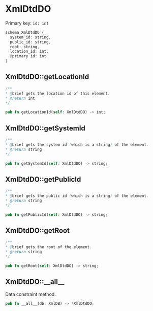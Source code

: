 # XmlDtdDO

Primary key: `id: int`

```rust
schema XmlDtdDO {
  system_id: string,
  public_id: string,
  root: string,
  location_id: int,
  @primary id: int
}
```
## XmlDtdDO::getLocationId

```java
/**
* @brief gets the location id of this element.
* @return int
*/
```
```rust
pub fn getLocationId(self: XmlDtdDO) -> int;
```
## XmlDtdDO::getSystemId

```java
/**
* @brief gets the system id (which is a string) of the element.
* @return string 
*/
```
```rust
pub fn getSystemId(self: XmlDtdDO) -> string;
```
## XmlDtdDO::getPublicId

```java
/**
* @brief gets the public id (which is a string) of the element.
* @return string 
*/
```
```rust
pub fn getPublicId(self: XmlDtdDO) -> string;
```
## XmlDtdDO::getRoot

```java
/**
* @brief gets the root of the element.
* @return string 
*/
```
```rust
pub fn getRoot(self: XmlDtdDO) -> string;
```
## XmlDtdDO::\_\_all\_\_

Data constraint method.

```rust
pub fn __all__(db: XmlDB) -> *XmlDtdDO;
```

